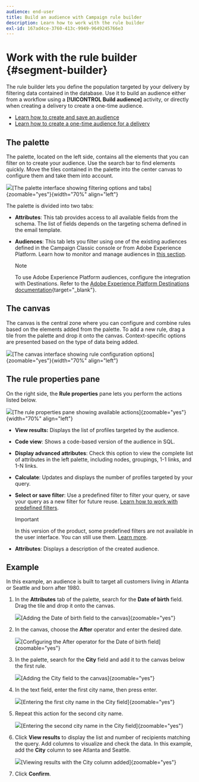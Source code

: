 ```yaml
---
audience: end-user
title: Build an audience with Campaign rule builder
description: Learn how to work with the rule builder
exl-id: 167ad4ce-3760-413c-9949-9649245766e3
---
```

# Work with the rule builder {#segment-builder}

The rule builder lets you define the population targeted by your delivery by filtering data contained in the database. Use it to build an audience either from a workflow using a **[!UICONTROL Build audience]** activity, or directly when creating a delivery to create a one-time audience.

* [Learn how to create and save an audience](create-audience.md)
* [Learn how to create a one-time audience for a delivery](one-time-audience.md)

## The palette

The palette, located on the left side, contains all the elements that you can filter on to create your audience. Use the search bar to find elements quickly. Move the tiles contained in the palette into the center canvas to configure them and take them into account.

![](assets/segment-builder2.png)[The palette interface showing filtering options and tabs]{zoomable="yes"}{width="70%" align="left"}
    
The palette is divided into two tabs:

* **Attributes**: This tab provides access to all available fields from the schema. The list of fields depends on the targeting schema defined in the email template.

* **Audiences**: This tab lets you filter using one of the existing audiences defined in the Campaign Classic console or from Adobe Experience Platform. Learn how to monitor and manage audiences in [this section](manage-audience.md).

    >[!NOTE]
    >
    >To use Adobe Experience Platform audiences, configure the integration with Destinations. Refer to the [Adobe Experience Platform Destinations documentation](https://experienceleague.adobe.com/docs/experience-platform/destinations/home.html){target="_blank"}.

## The canvas

The canvas is the central zone where you can configure and combine rules based on the elements added from the palette. To add a new rule, drag a tile from the palette and drop it onto the canvas. Context-specific options are presented based on the type of data being added.

![](assets/segment-builder4.png)[The canvas interface showing rule configuration options]{zoomable="yes"}{width="70%" align="left"}

## The rule properties pane

On the right side, the **Rule properties** pane lets you perform the actions listed below.

![](assets/segment-builder5.png)[The rule properties pane showing available actions]{zoomable="yes"}{width="70%" align="left"}

* **View results:** Displays the list of profiles targeted by the audience.
* **Code view**: Shows a code-based version of the audience in SQL.
* **Display advanced attributes**: Check this option to view the complete list of attributes in the left palette, including nodes, groupings, 1-1 links, and 1-N links.
* **Calculate**: Updates and displays the number of profiles targeted by your query.
* **Select or save filter**: Use a predefined filter to filter your query, or save your query as a new filter for future reuse. [Learn how to work with predefined filters](../get-started/predefined-filters.md).

    >[!IMPORTANT]
    >
    >In this version of the product, some predefined filters are not available in the user interface. You can still use them. [Learn more](../get-started/guardrails.md#predefined-filters-filters-guardrails-limitations).

* **Attributes**: Displays a description of the created audience.

## Example

In this example, an audience is built to target all customers living in Atlanta or Seattle and born after 1980.

1. In the **Attributes** tab of the palette, search for the **Date of birth** field. Drag the tile and drop it onto the canvas.

    ![](assets/segment-builder6.png)[Adding the Date of birth field to the canvas]{zoomable="yes"}

1. In the canvas, choose the **After** operator and enter the desired date.

    ![](assets/segment-builder7.png)[Configuring the After operator for the Date of birth field]{zoomable="yes"}

1. In the palette, search for the **City** field and add it to the canvas below the first rule.

    ![](assets/segment-builder8.png)[Adding the City field to the canvas]{zoomable="yes"}

1. In the text field, enter the first city name, then press enter.

    ![](assets/segment-builder9.png)[Entering the first city name in the City field]{zoomable="yes"}

1. Repeat this action for the second city name.

    ![](assets/segment-builder10.png)[Entering the second city name in the City field]{zoomable="yes"}

1. Click **View results** to display the list and number of recipients matching the query. Add columns to visualize and check the data. In this example, add the **City** column to see Atlanta and Seattle.

    ![](assets/segment-builder11.png)[Viewing results with the City column added]{zoomable="yes"}

1. Click **Confirm**.